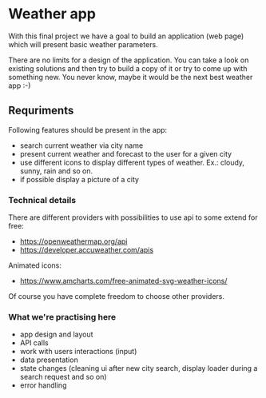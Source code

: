 # Weather app

With this final project we have a goal to build an application (web page) which will present basic weather parameters.

There are no limits for a design of the application. You can take a look on existing solutions and then try to build a copy of it or try to come up with something new. You never know, maybe it would be the next best weather app :-)

## Requriments
Following features should be present in the app:
- search current weather via city name
- present current weather and forecast to the user for a given city
- use different icons to display different types of weather. Ex.: cloudy, sunny, rain and so on.
- if possible display a picture of a city

### Technical details
There are different providers with possibilities to use api to some extend for free:
- https://openweathermap.org/api
- https://developer.accuweather.com/apis

Animated icons:
- https://www.amcharts.com/free-animated-svg-weather-icons/


Of course you have complete freedom to choose other providers.

### What we're practising here
- app design and layout
- API calls
- work with users interactions (input)
- data presentation
- state changes (cleaning ui after new city search, display loader during a search request and so on)
- error handling